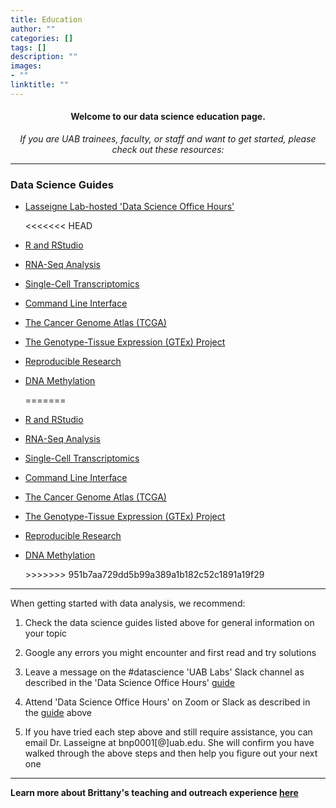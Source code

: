 ```yaml
---
title: Education
author: ""
categories: []
tags: []
description: ""
images:
- ""
linktitle: ""
---
```


#### <p style="text-align:center;">Welcome to our data science education page.</p>

_<p style="text-align:center;">If you are UAB trainees, faculty, or staff and want to get started, please check out these resources:</p>_

---
### Data Science Guides
<ul>
<li><p><a href="https://docs.google.com/document/d/174JsfrSy2XVpeCmQtDJKOXHMqT3XzyEHrN5qXWFPiJs/edit?usp=sharing" target="_blank">Lasseigne Lab-hosted 'Data Science Office Hours'</a><p></li>
<<<<<<< HEAD
<li><p><a href="/education_resources/html/rmasterguide.html" target="_blank">R and RStudio</a></p></li>
<li><p><a href="/education_resources/html/rnaseqguide.html" target="_blank">RNA-Seq Analysis</a></p></li>
<li><p><a href="/education_resources/html/singlecellguide.html" target="_blank">Single-Cell Transcriptomics</a></p></li>
<li><p><a href="/education_resources/html/commandlineguide.html" target="_blank">Command Line Interface</a></p></li>
<li><p><a href="/education_resources/html/tcgaguide.html" target="_blank">The Cancer Genome Atlas (TCGA)</a></p></li>
<li><p><a href="/education_resources/html/gtexguide.html" target="_blank">The Genotype-Tissue Expression (GTEx) Project</a></p></li>
<li><p><a href="/education_resources/html/reproducibleresearchguide.html" target="_blank">Reproducible Research</a></p></li>
<li><p><a href="/education_resources/html/dnamethylationguide.html" target="_blank">DNA Methylation</a></p></li>
=======
<li><p><a href="/education_resources/rmds/rmasterguide.html" target="_blank">R and RStudio</a></p></li>
<li><p><a href="/education_resources/rmds/rnaseqguide.html" target="_blank">RNA-Seq Analysis</a></p></li>
<li><p><a href="/education_resources/rmds/singlecellguide.html" target="_blank">Single-Cell Transcriptomics</a></p></li>
<li><p><a href="/education_resources/rmds/commandlineguide.html" target="_blank">Command Line Interface</a></p></li>
<li><p><a href="/education_resources/rmds/tcgaguide.html" target="_blank">The Cancer Genome Atlas (TCGA)</a></p></li>
<li><p><a href="/education_resources/rmds/gtexguide.html" target="_blank">The Genotype-Tissue Expression (GTEx) Project</a></p></li>
<li><p><a href="/education_resources/rmds/reproducibleresearchguide.html" target="_blank">Reproducible Research</a></p></li>
<li><p><a href="/education_resources/rmds/dnamethylationguide.html" target="_blank">DNA Methylation</a></p></li>
>>>>>>> 951b7aa729dd5b99a389a1b182c52c1891a19f29
</ul>

---

When getting started with data analysis, we recommend:
<ol>
<li><p>Check the data science guides listed above for general information on your topic</p></li>
<li><p>Google any errors you might encounter and first read and try solutions</p></li>
<li><p>Leave a message on the #datascience 'UAB Labs' Slack channel as described in the 'Data Science Office Hours' <a href="https://docs.google.com/document/d/174JsfrSy2XVpeCmQtDJKOXHMqT3XzyEHrN5qXWFPiJs/edit?usp=sharing" target="_blank">guide</a></p></li>
<li><p>Attend 'Data Science Office Hours' on Zoom or Slack as described in the <a href="https://docs.google.com/document/d/174JsfrSy2XVpeCmQtDJKOXHMqT3XzyEHrN5qXWFPiJs/edit?usp=sharing" target="_blank">guide</a> above</p></li>
<li><p>If you have tried each step above and still require assistance, you can email Dr. Lasseigne at bnp0001[@]uab.edu. She will confirm you have walked through the above steps and then help you figure out your next one</p></li>
</ol>

---

**Learn more about Brittany's teaching and outreach experience <a href="/brittany-education/index.html">here</a>**
